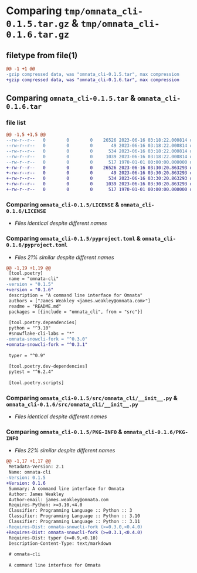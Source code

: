 # Comparing `tmp/omnata_cli-0.1.5.tar.gz` & `tmp/omnata_cli-0.1.6.tar.gz`

## filetype from file(1)

```diff
@@ -1 +1 @@
-gzip compressed data, was "omnata_cli-0.1.5.tar", max compression
+gzip compressed data, was "omnata_cli-0.1.6.tar", max compression
```

## Comparing `omnata_cli-0.1.5.tar` & `omnata_cli-0.1.6.tar`

### file list

```diff
@@ -1,5 +1,5 @@
--rw-r--r--   0        0        0    26526 2023-06-16 03:18:22.000814 omnata_cli-0.1.5/LICENSE
--rw-r--r--   0        0        0       49 2023-06-16 03:18:22.000814 omnata_cli-0.1.5/README.md
--rw-r--r--   0        0        0      534 2023-06-16 03:18:22.000814 omnata_cli-0.1.5/pyproject.toml
--rw-r--r--   0        0        0     1039 2023-06-16 03:18:22.000814 omnata_cli-0.1.5/src/omnata_cli/__init__.py
--rw-r--r--   0        0        0      517 1970-01-01 00:00:00.000000 omnata_cli-0.1.5/PKG-INFO
+-rw-r--r--   0        0        0    26526 2023-06-16 03:30:20.863293 omnata_cli-0.1.6/LICENSE
+-rw-r--r--   0        0        0       49 2023-06-16 03:30:20.863293 omnata_cli-0.1.6/README.md
+-rw-r--r--   0        0        0      534 2023-06-16 03:30:20.863293 omnata_cli-0.1.6/pyproject.toml
+-rw-r--r--   0        0        0     1039 2023-06-16 03:30:20.863293 omnata_cli-0.1.6/src/omnata_cli/__init__.py
+-rw-r--r--   0        0        0      517 1970-01-01 00:00:00.000000 omnata_cli-0.1.6/PKG-INFO
```

### Comparing `omnata_cli-0.1.5/LICENSE` & `omnata_cli-0.1.6/LICENSE`

 * *Files identical despite different names*

### Comparing `omnata_cli-0.1.5/pyproject.toml` & `omnata_cli-0.1.6/pyproject.toml`

 * *Files 21% similar despite different names*

```diff
@@ -1,19 +1,19 @@
 [tool.poetry]
 name = "omnata-cli"
-version = "0.1.5"
+version = "0.1.6"
 description = "A command line interface for Omnata"
 authors = ["James Weakley <james.weakley@omnata.com>"]
 readme = "README.md"
 packages = [{include = "omnata_cli", from = "src"}]
 
 [tool.poetry.dependencies]
 python = "^3.10"
 #snowflake-cli-labs = "*"
-omnata-snowcli-fork = "^0.3.0"
+omnata-snowcli-fork = "^0.3.1"
 
 typer = "^0.9"
 
 [tool.poetry.dev-dependencies]
 pytest = "^6.2.4"
 
 [tool.poetry.scripts]
```

### Comparing `omnata_cli-0.1.5/src/omnata_cli/__init__.py` & `omnata_cli-0.1.6/src/omnata_cli/__init__.py`

 * *Files identical despite different names*

### Comparing `omnata_cli-0.1.5/PKG-INFO` & `omnata_cli-0.1.6/PKG-INFO`

 * *Files 22% similar despite different names*

```diff
@@ -1,17 +1,17 @@
 Metadata-Version: 2.1
 Name: omnata-cli
-Version: 0.1.5
+Version: 0.1.6
 Summary: A command line interface for Omnata
 Author: James Weakley
 Author-email: james.weakley@omnata.com
 Requires-Python: >=3.10,<4.0
 Classifier: Programming Language :: Python :: 3
 Classifier: Programming Language :: Python :: 3.10
 Classifier: Programming Language :: Python :: 3.11
-Requires-Dist: omnata-snowcli-fork (>=0.3.0,<0.4.0)
+Requires-Dist: omnata-snowcli-fork (>=0.3.1,<0.4.0)
 Requires-Dist: typer (>=0.9,<0.10)
 Description-Content-Type: text/markdown
 
 # omnata-cli
 
 A command line interface for Omnata
```

